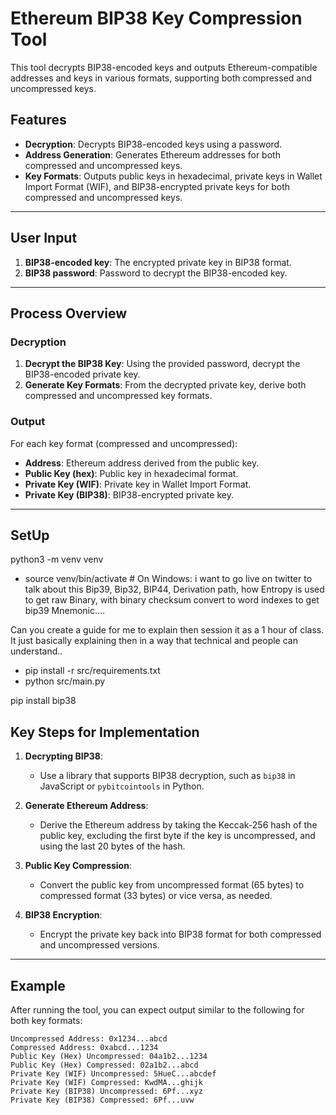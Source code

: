 # Ethereum BIP38 Key Compression Tool

This tool decrypts BIP38-encoded keys and outputs Ethereum-compatible addresses and keys in various formats, supporting both compressed and uncompressed keys.

## Features

- **Decryption**: Decrypts BIP38-encoded keys using a password.
- **Address Generation**: Generates Ethereum addresses for both compressed and uncompressed keys.
- **Key Formats**: Outputs public keys in hexadecimal, private keys in Wallet Import Format (WIF), and BIP38-encrypted private keys for both compressed and uncompressed keys.

---

## User Input

1. **BIP38-encoded key**: The encrypted private key in BIP38 format.
2. **BIP38 password**: Password to decrypt the BIP38-encoded key.

---

## Process Overview

### Decryption

1. **Decrypt the BIP38 Key**: Using the provided password, decrypt the BIP38-encoded private key.
2. **Generate Key Formats**: From the decrypted private key, derive both compressed and uncompressed key formats.

### Output

For each key format (compressed and uncompressed):

- **Address**: Ethereum address derived from the public key.
- **Public Key (hex)**: Public key in hexadecimal format.
- **Private Key (WIF)**: Private key in Wallet Import Format.
- **Private Key (BIP38)**: BIP38-encrypted private key.

---
## SetUp

 python3 -m venv venv
-  source venv/bin/activate  # On Windows: i want to go live on twitter to talk about this Bip39, Bip32, BIP44, Derivation path, how Entropy is used to get raw Binary, with binary checksum convert to word indexes to get bip39 Mnemonic....

Can you create a guide for me to explain then session it as a 1 hour of class.
It just basically explaining then in a way that technical and people can understand..
-  pip install -r src/requirements.txt
-  python src/main.py

pip install bip38


## Key Steps for Implementation

1. **Decrypting BIP38**:  
   - Use a library that supports BIP38 decryption, such as `bip38` in JavaScript or `pybitcointools` in Python.
   
2. **Generate Ethereum Address**:  
   - Derive the Ethereum address by taking the Keccak-256 hash of the public key, excluding the first byte if the key is uncompressed, and using the last 20 bytes of the hash.

3. **Public Key Compression**:  
   - Convert the public key from uncompressed format (65 bytes) to compressed format (33 bytes) or vice versa, as needed.

4. **BIP38 Encryption**:  
   - Encrypt the private key back into BIP38 format for both compressed and uncompressed versions.

---

## Example

After running the tool, you can expect output similar to the following for both key formats:

```plaintext
Uncompressed Address: 0x1234...abcd
Compressed Address: 0xabcd...1234
Public Key (Hex) Uncompressed: 04a1b2...1234
Public Key (Hex) Compressed: 02a1b2...abcd
Private Key (WIF) Uncompressed: 5HueC...abcdef
Private Key (WIF) Compressed: KwdMA...ghijk
Private Key (BIP38) Uncompressed: 6Pf...xyz
Private Key (BIP38) Compressed: 6Pf...uvw
